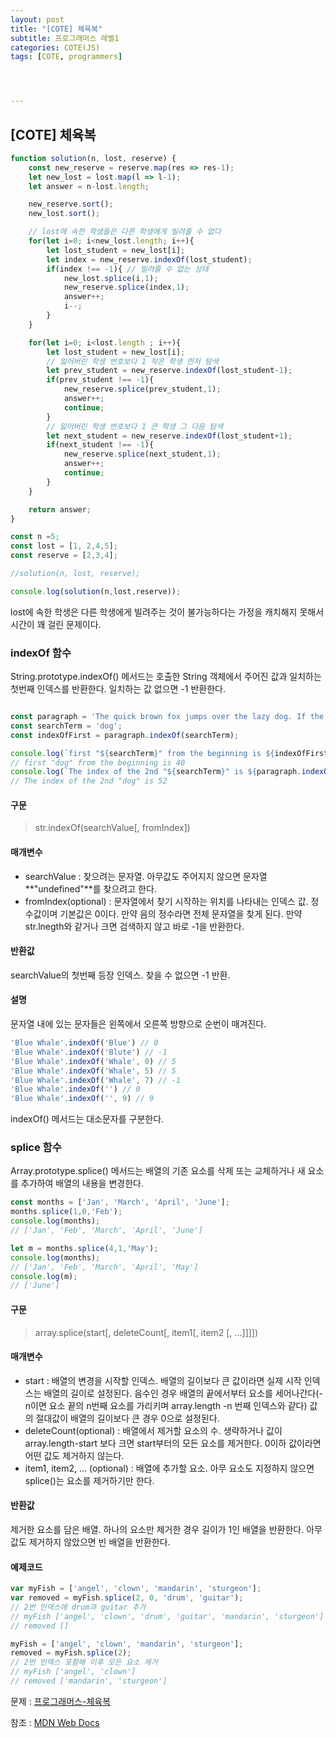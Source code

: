 ```yaml
---
layout: post
title: "[COTE] 체육복"
subtitle: 프로그래머스 레벨1
categories: COTE(JS)
tags: [COTE, programmers]




---
```




## [COTE] 체육복

```javascript
function solution(n, lost, reserve) {
    const new_reserve = reserve.map(res => res-1);
    let new_lost = lost.map(l => l-1);
    let answer = n-lost.length;

    new_reserve.sort();
    new_lost.sort();

    // lost에 속한 학생들은 다른 학생에게 빌려줄 수 없다
    for(let i=0; i<new_lost.length; i++){
        let lost_student = new_lost[i];
        let index = new_reserve.indexOf(lost_student);
        if(index !== -1){ // 빌려줄 수 없는 상태
            new_lost.splice(i,1);
            new_reserve.splice(index,1);
            answer++;
            i--;
        }
    }

    for(let i=0; i<lost.length ; i++){
        let lost_student = new_lost[i];
        // 잃어버린 학생 번호보다 1 작은 학생 먼저 탐색
        let prev_student = new_reserve.indexOf(lost_student-1);
        if(prev_student !== -1){
            new_reserve.splice(prev_student,1);
            answer++;
            continue;
        }
        // 잃어버린 학생 번호보다 1 큰 학생 그 다음 탐색
        let next_student = new_reserve.indexOf(lost_student+1);
        if(next_student !== -1){
            new_reserve.splice(next_student,1);
            answer++;
            continue;
        }
    }

    return answer;
}

const n =5;
const lost = [1, 2,4,5];
const reserve = [2,3,4];      

//solution(n, lost, reserve);

console.log(solution(n,lost,reserve));
```



lost에 속한 학생은 다른 학생에게 빌려주는 것이 불가능하다는 가정을 캐치해지 못해서 시간이 꽤 걸린 문제이다.

### indexOf 함수

String.prototype.indexOf() 메서드는 호출한 String 객체에서 주어진 값과 일치하는 첫번째 인덱스를 반환한다. 일치하는 값 없으면 -1 반환한다.

```javascript

const paragraph = 'The quick brown fox jumps over the lazy dog. If the dog barked, was it really lazy?';
const searchTerm = 'dog';
const indexOfFirst = paragraph.indexOf(searchTerm);

console.log(`first "${searchTerm}" from the beginning is ${indexOfFirst}`);
// first "dog" from the beginning is 40
console.log(`The index of the 2nd "${searchTerm}" is ${paragraph.indexOf(searchTerm, (indexOfFirst+1))}`);
// The index of the 2nd "dog" is 52
```

#### 구문
> str.indexOf(searchValue[, fromIndex])

#### 매개변수

- searchValue : 찾으려는 문자열. 아무값도 주어지지 않으면 문자열 **"undefined"**를 찾으려고 한다.
- fromIndex(optional) : 문자열에서 찾기 시작하는 위치를 나타내는 인덱스 값. 정수값이며 기본값은 0이다. 만약 음의 정수라면 전체 문자열을 찾게 된다. 만약 str.lnegth와 같거나 크면 검색하지 않고 바로 -1을 반환한다.

#### 반환값

searchValue의 첫번째 등장 인덱스. 찾을 수 없으면 -1 반환.

#### 설명

문자열 내에 있는 문자들은 왼쪽에서 오른쪽 방향으로 순번이 매겨진다.

```javascript
'Blue Whale'.indexOf('Blue') // 0
'Blue Whale'.indexOf('Blute') // -1
'Blue Whale'.indexOf('Whale', 0) // 5
'Blue Whale'.indexOf('Whale', 5) // 5
'Blue Whale'.indexOf('Whale', 7) // -1
'Blue Whale'.indexOf('') // 0
'Blue Whale'.indexOf('', 9) // 9
```

indexOf() 메서드는 대소문자를 구분한다.

### splice 함수

Array.prototype.splice() 메서드는 배열의 기존 요소를 삭제 또는 교체하거나 새 요소를 추가하여 배열의 내용을 변경한다.

```javascript
const months = ['Jan', 'March', 'April', 'June'];
months.splice(1,0,'Feb');
console.log(months);
// ['Jan', 'Feb', 'March', 'April', 'June']

let m = months.splice(4,1,'May');
console.log(months);
// ['Jan', 'Feb', 'March', 'April', 'May']
console.log(m);
// ['June']
```

#### 구문

> array.splice(start[, deleteCount[, item1[, item2 [, ...]]]])

#### 매개변수

- start : 배열의 변경을 시작할 인덱스. 배열의 길이보다 큰 값이라면 실제 시작 인덱스는 배열의 길이로 설정된다. 음수인 경우 배열의 끝에서부터 요소를 세어나간다(-n이면 요소 끝의 n번째 요소를 가리키며 array.length -n 번째 인덱스와 같다) 값의 절대값이 배열의 길이보다 큰 경우 0으로 설정된다.
- deleteCount(optional) : 배열에서 제거할 요소의 수. 생략하거나 값이 array.length-start 보다 크면 start부터의 모든 요소를 제거한다. 0이하 값이라면 어떤 값도 제거하지 않는다.
- item1, item2, ... (optional) : 배열에 추가할 요소. 아무 요소도 지정하지 않으면 splice()는 요소를 제거하기만 한다.

#### 반환값

제거한 요소를 담은 배열. 하나의 요소만 제거한 경우 길이가 1인 배열을 반환한다. 아무 값도 제거하지 않았으면 빈 배열을 반환한다.

#### 예제코드

```javascript
var myFish = ['angel', 'clown', 'mandarin', 'sturgeon'];
var removed = myFish.splice(2, 0, 'drum', 'guitar');
// 2번 인덱스에 drum과 guitar 추가
// myFish ['angel', 'clown', 'drum', 'guitar', 'mandarin', 'sturgeon']
// removed []

myFish = ['angel', 'clown', 'mandarin', 'sturgeon'];
removed = myFish.splice(2);
// 2번 인덱스 포함해 이후 모든 요소 제거
// myFish ['angel', 'clown']
// removed ['mandarin', 'sturgeon']
```




문제 : [프로그래머스-체육복](https://programmers.co.kr/learn/courses/30/lessons/42862)

참조 : [MDN Web Docs](https://developer.mozilla.org/)